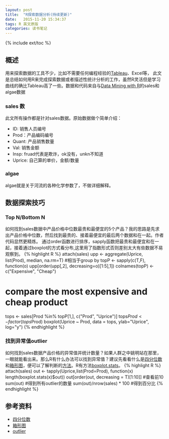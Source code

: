 ```yaml
---
layout: post
title:  "R探索数据分析(持续更新)"
date:   2015-11-20 15:34:37
tags: R 英文原版
categories: 读书笔记
---
```

{% include ext/toc %}

## 概述
用来探索数据的工具不少，比如不需要任何编程经验的[Tableau](http://www.tableau.com/)、Excel等，
此文是总结如何用R来完成探索数据或者描述性统计分析的工作，虽然R灵活但是学习曲线的确比Tableau高了一些。数据和代码来自与[Data Mining with R](http://www.dcc.fc.up.pt/~ltorgo/DataMiningWithR/datasets4.html)的sales和algae数据

### sales 数
此文所有操作都是针对sales数据。原始数据做个简单介绍：

- ID: 销售人员编号
- Prod：产品编码编号
- Quant: 产品销售数量
- Val: 销售金额
- Insp: fruad代表是欺诈，ok没有，unkn不知道
- Uprice: 自己算的单价，金额/数量

### algae
algae就是关于河流的各种化学参数了，不做详细解释。

## 数据探索技巧

### Top N/Bottom N 

如何找到sales数据中产品价格中位数最贵和最便宜的5个产品？我的思路是先求出产品价格中位数，然后找到最贵的、接着最便宜的最后两个数据和在一起。作者代码显然更精炼。
通过order函数进行排序，sapply函数把最贵和最便宜和在一起，接着通过boxplot的方式看分布,这里用了指数形式否则差别太大有些数据不易观察到。
{% highlight R %}
attach(sales)
upp <- aggregate(Uprice, list(Prod), median, na.rm=T)    #相当于group by
topP <- sapply(c(T,F), function(o) upp[order(upp[,2], decreasing=o)[1:5],1])
colnames(topP) <- c("Expensive", "Cheap")

# compare the most expensive and cheap product
tops <- sales[Prod %in% topP[1,], c("Prod", "Uprice")]
tops$Prod <- factor(tops$Prod)
boxplot(Uprice ~ Prod, data = tops, ylab="Uprice", log="y")
{% endhighlight %}


### 找到异常值outlier

如何找到sales数据产品价格的异常值并统计数量？如果人群之中姚明站在那里，一眼就能看出来。那么R有什么办法可以找到异常值？建议先看看什么是[四分位数](https://zh.wikipedia.org/wiki/%E5%9B%9B%E5%88%86%E4%BD%8D%E6%95%B0)和[箱形图](http://stattrek.com/statistics/charts/boxplot.aspx?Tutorial=AP)，便可以了解判断的[方法](http://www.itl.nist.gov/div898/handbook/prc/section1/prc16.htm)。R有方法[boxplot.stats](https://stat.ethz.ch/R-manual/R-devel/library/grDevices/html/boxplot.stats.html)。
{% highlight R %}
attach(sales)
out <- tapply(Uprice,list(Prod=Prod), function(x) length(boxplot.stats(x)$out))
out[order(out, decreasing = T)[1:10]] #查看前10 
sum(out)   #得到所有outlier的数量
sum(out)/nrow(sales) * 100 #得到百分比
{% endhighlight %}

## 参考资料
- [四分位数](https://zh.wikipedia.org/wiki/%E5%9B%9B%E5%88%86%E4%BD%8D%E6%95%B0)
- [箱形图](http://stattrek.com/statistics/charts/boxplot.aspx?Tutorial=AP)
- [outlier](http://www.itl.nist.gov/div898/handbook/prc/section1/prc16.htm)


